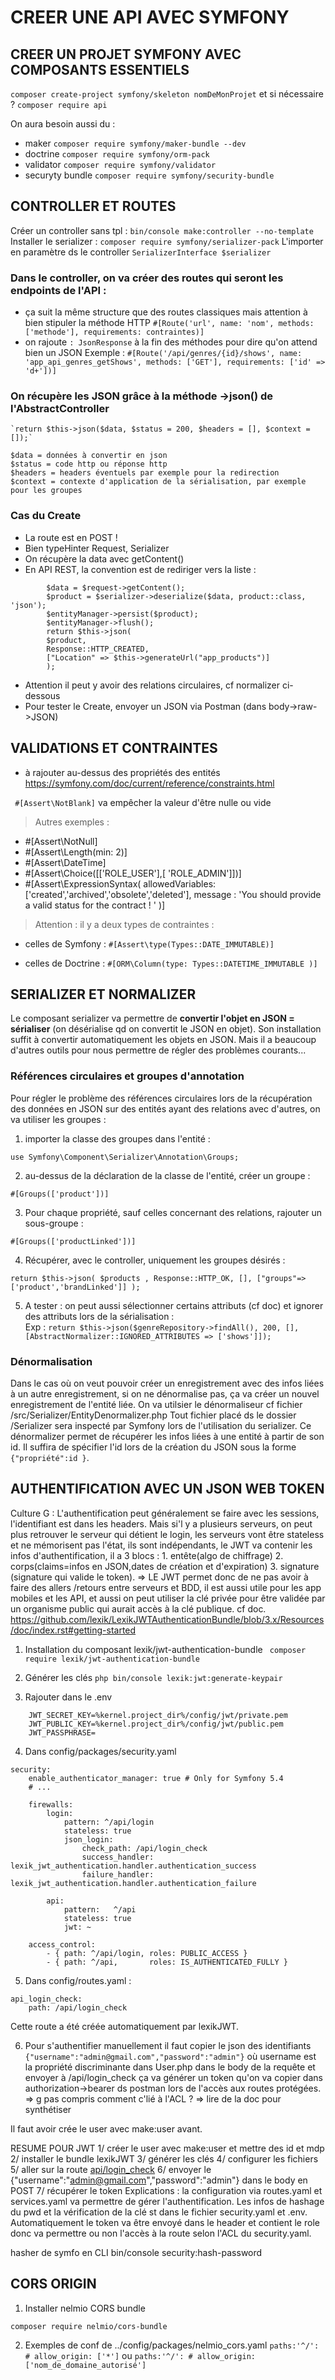 # CREER UNE API AVEC SYMFONY

## CREER UN PROJET SYMFONY AVEC COMPOSANTS ESSENTIELS

`composer create-project symfony/skeleton nomDeMonProjet`
et si nécessaire ?
`composer require api`

On aura besoin aussi du :
- maker `composer require symfony/maker-bundle --dev`
- doctrine `composer require symfony/orm-pack`
- validator `composer require symfony/validator`
- securyty bundle `composer require symfony/security-bundle`
## CONTROLLER ET ROUTES

Créer un controller sans tpl : `bin/console make:controller --no-template`
Installer le serializer : `composer require symfony/serializer-pack`
L'importer en paramètre ds le controller `SerializerInterface $serializer`

### Dans le controller, on va créer des routes qui seront les endpoints de l'API :
- ça suit la même structure que des routes classiques mais attention à bien stipuler la méthode HTTP
`#[Route('url', name: 'nom', methods: ['methode'], requirements: contraintes)]`
- on rajoute `: JsonResponse` à la fin des méthodes pour dire qu'on attend bien un JSON
Exemple :
`#[Route('/api/genres/{id}/shows', name: 'app_api_genres_getShows', methods: ['GET'], requirements: ['id' => 'd+'])]`

### On récupère les JSON grâce à la méthode ->json() de l'AbstractController

    `return $this->json($data, $status = 200, $headers = [], $context = []);`

    $data = données à convertir en json
    $status = code http ou réponse http
    $headers = headers éventuels par exemple pour la redirection
    $context = contexte d'application de la sérialisation, par exemple pour les groupes 

### Cas du Create

- La route est en POST !
- Bien typeHinter Request, Serializer
- On récupère la data avec getContent()
- En API REST, la convention est de rediriger vers la liste :
<!-- //TODO verifier que la mise en page est ok :) -->
            $data = $request->getContent();
            $product = $serializer->deserialize($data, product::class, 'json');
            $entityManager->persist($product);
            $entityManager->flush();
            return $this->json(
            $product, 
            Response::HTTP_CREATED, 
            ["Location" => $this->generateUrl("app_products")]
            ); 
- Attention il peut y avoir des relations circulaires, cf normalizer ci-dessous
- Pour tester le Create, envoyer un JSON via Postman (dans body->raw->JSON)
## VALIDATIONS ET CONTRAINTES

- à rajouter au-dessus des propriétés des entités
https://symfony.com/doc/current/reference/constraints.html

` #[Assert\NotBlank]`
va empêcher la valeur d'être nulle ou vide

> Autres exemples :  
- #[Assert\NotNull]  
- #[Assert\Length(min: 2)]  
- #[Assert\DateTime]
- #[Assert\Choice([['ROLE_USER'],[ 'ROLE_ADMIN']])]
- #[Assert\ExpressionSyntax(
    allowedVariables: ['created','archived','obsolete','deleted'],
    message : 'You should provide a valid status for the contract ! '
)]

> Attention : il y a deux types de contraintes : 
- celles de Symfony : `#[Assert\type(Types::DATE_IMMUTABLE)]`

- celles de Doctrine : `#[ORM\Column(type: Types::DATETIME_IMMUTABLE )]`

## SERIALIZER ET NORMALIZER

Le composant serializer va permettre de **convertir l'objet en JSON = sérialiser** (on désérialise qd on convertit le JSON en objet).
Son installation suffit à convertir automatiquement les objets en JSON.
Mais il a beaucoup d'autres outils pour nous permettre de régler des problèmes courants...

### Références circulaires et groupes d'annotation
Pour régler le problème des références circulaires lors de la récupération des données en JSON sur des entités ayant des relations avec d'autres, on va utiliser les groupes :

1. importer la classe des groupes dans l'entité :

`use Symfony\Component\Serializer\Annotation\Groups;`

2. au-dessus de la déclaration de la classe de l'entité, créer un groupe :

`#[Groups(['product'])]`

3. Pour chaque propriété, sauf celles concernant des relations, rajouter un sous-groupe :

`#[Groups(['productLinked'])]`

4. Récupérer, avec le controller, uniquement les groupes désirés : 

`return $this->json(
            $products ,
            Response::HTTP_OK,
            [],
            ["groups"=>['product','brandLinked']]
        );`

5. A tester : on peut aussi sélectionner certains attributs (cf doc) et ignorer des attributs lors de la sérialisation :  
Exp : `return $this->json($genreRepository->findAll(), 200, [], 
[AbstractNormalizer::IGNORED_ATTRIBUTES => ['shows']]);`

### Dénormalisation
Dans le cas où on veut pouvoir créer un enregistrement avec des infos liées à un autre enregistrement, si on ne dénormalise pas, ça va créer un nouvel enregistrement de l'entité liée.
On va utilsier le dénormaliseur cf fichier /src/Serializer/EntityDenormalizer.php
Tout fichier placé ds le dossier /Serializer sera inspecté par Symfony lors de l'utilisation du serializer.
Ce dénormalizer permet de récupérer les infos liées à une entité à partir de son id.
Il suffira de spécifier l'id lors de la création du JSON sous la forme `{"propriété":id }`.

## AUTHENTIFICATION AVEC UN JSON WEB TOKEN
Culture G : L'authentification peut généralement se faire avec les sessions, l'identifiant est dans les headers. Mais si'l y a plusieurs serveurs, on peut plus retrouver le serveur qui détient le login, les serveurs vont être stateless et ne mémorisent pas l'état, ils sont indépendants, le JWT va contenir les infos d'authentification, il a 3 blocs : 1. entête(algo de chiffrage) 2. corps(claims=infos en JSON,dates de création et d'expiration) 3. signature (signature qui valide le token). 
=> LE JWT permet donc de ne pas avoir à faire des allers /retours entre serveurs et BDD, il est aussi utile pour les app mobiles et les API, et aussi on peut utiliser la clé privée pour être validée par un organisme public qui aurait accès à la clé publique.
cf doc. https://github.com/lexik/LexikJWTAuthenticationBundle/blob/3.x/Resources/doc/index.rst#getting-started

1. Installation du composant lexik/jwt-authentication-bundle
` composer require lexik/jwt-authentication-bundle`

2. Générer les clés 
`php bin/console lexik:jwt:generate-keypair`

3. Rajouter dans le .env
```
    JWT_SECRET_KEY=%kernel.project_dir%/config/jwt/private.pem
    JWT_PUBLIC_KEY=%kernel.project_dir%/config/jwt/public.pem
    JWT_PASSPHRASE=
```
4. Dans config/packages/security.yaml

```
security:
    enable_authenticator_manager: true # Only for Symfony 5.4
    # ...

    firewalls:
        login:
            pattern: ^/api/login
            stateless: true
            json_login:
                check_path: /api/login_check
                success_handler: lexik_jwt_authentication.handler.authentication_success
                failure_handler: lexik_jwt_authentication.handler.authentication_failure

        api:
            pattern:   ^/api
            stateless: true
            jwt: ~

    access_control:
        - { path: ^/api/login, roles: PUBLIC_ACCESS }
        - { path: ^/api,       roles: IS_AUTHENTICATED_FULLY }
```

5. Dans config/routes.yaml : 
```
api_login_check:
    path: /api/login_check
```
Cette route a été créée automatiquement par lexikJWT.

6. Pour s'authentifier manuellement il faut copier le json des identifiants 
`{"username":"admin@gmail.com","password":"admin"}` où username est la propriété discriminante dans User.php
dans le body de la requête et envoyer à /api/login_check
ça va générer un token qu'on va copier dans authorization->bearer ds postman lors de l'accès aux routes protégées.
=> g pas compris comment c'lié à l'ACL ?
=> lire de la doc pour synthétiser


Il faut avoir crée le user avec make:user avant.

RESUME POUR JWT
1/ créer le user avec make:user et mettre des id et mdp
2/ installer le bundle lexikJWT
3/ générer les clés
4/ configurer les fichiers
5/ aller sur la route [api/login_check](http://localhost:8080/api/login_check)
6/ envoyer le {"username":"admin@gmail.com","password":"admin"} dans le body en POST 
7/ récupérer le token
Explications : la configuration via routes.yaml et services.yaml va permettre de gérer l'authentification.
Les infos de hashage du pwd et la vérification de la clé st dans le fichier security.yaml et .env.
Automatiquement le token va être envoyé dans le header et contient le role donc va permettre ou non l'accès à la route selon l'ACL du security.yaml.

hasher de symfo en CLI bin/console security:hash-password

<!-- ============extrait de l issue 
Je pense que vous mélangez un peu les choses ici : vous devriez avoir une route dédiée à l'authentification (le fameux login que gère pour vous le bundle LexikJWT) et une autre route dédiée à la récupération des informations de l'utilisateur du token 🙂

Il est souvent d'usage de trouver dans des API qui utilisent des tokens JWT pour l'authentification une route /me qui détermine l'utilisateur à partir du token JWT et renvoie ses informations.

Très concrètement, vu que LExikJWT gère toute la partie authentification et vérification du token, ça signifie que vous n'avez qu'à créer cette route et son controller, dans lequel vous pourrez simplement utiliser $this->getUser() pour récupérer l'utilisateur déduit du token, et renvoyer ses informations en JSON. -->



## CORS ORIGIN


1. Installer nelmio CORS bundle

`composer require nelmio/cors-bundle`

2. Exemples de conf de ../config/packages/nelmio_cors.yaml
`paths:'^/': # allow_origin: ['*']`
ou
`paths:'^/': # allow_origin: ['nom_de_domaine_autorisé']`